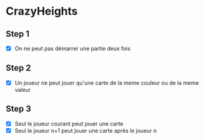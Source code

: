 # CrazyHeights

## Step 1

- [x] On ne peut pas démarrer une partie deux fois

## Step 2

- [x] Un joueur ne peut jouer qu'une carte de la meme couleur ou de la meme valeur

## Step 3

- [x] Seul le joueur courant peut jouer une carte
- [x] Seul le joueur n+1 peut jouer une carte après le joueur n
